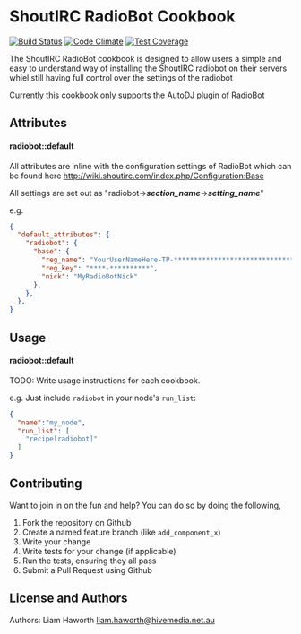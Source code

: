 ShoutIRC RadioBot Cookbook
=================
[![Build Status](https://travis-ci.org/HiveMedia/radiobot.svg?branch=master)](https://travis-ci.org/HiveMedia/radiobot) [![Code Climate](https://codeclimate.com/github/HiveMedia/radiobot/badges/gpa.svg)](https://codeclimate.com/github/HiveMedia/radiobot) [![Test Coverage](https://codeclimate.com/github/HiveMedia/radiobot/badges/coverage.svg)](https://codeclimate.com/github/HiveMedia/radiobot)

The ShoutIRC RadioBot cookbook is designed to allow users a simple and easy to understand way of installing the ShoutIRC radiobot on their servers whiel still having full control over the settings of the radiobot

Currently this cookbook only supports the AutoDJ plugin of RadioBot

Attributes
----------
#### radiobot::default

All attributes are inline with the configuration settings of RadioBot which can be found here
http://wiki.shoutirc.com/index.php/Configuration:Base

All settings are set out as "radiobot->***section_name***->***setting_name***"

e.g.
```json
{
  "default_attributes": {
	"radiobot": {
	  "base": {
		"reg_name": "YourUserNameHere-TP-********************************",
		"reg_key": "****-**********",
        "nick": "MyRadioBotNick"
	  },
	},
  },
}
```

Usage
-----
#### radiobot::default
TODO: Write usage instructions for each cookbook.

e.g.
Just include `radiobot` in your node's `run_list`:

```json
{
  "name":"my_node",
  "run_list": [
    "recipe[radiobot]"
  ]
}
```

Contributing
------------

Want to join in on the fun and help? You can do so by doing the following,

1. Fork the repository on Github
2. Create a named feature branch (like `add_component_x`)
3. Write your change
4. Write tests for your change (if applicable)
5. Run the tests, ensuring they all pass
6. Submit a Pull Request using Github

License and Authors
-------------------
Authors: Liam Haworth <liam.haworth@hivemedia.net.au>
